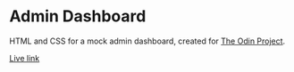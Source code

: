 # Admin Dashboard

HTML and CSS for a mock admin dashboard, created for [The Odin Project](https://www.theodinproject.com/lessons/node-path-intermediate-html-and-css-admin-dashboard).

[Live link](https://cheuyin.github.io/odin-admin-dashboard/)
